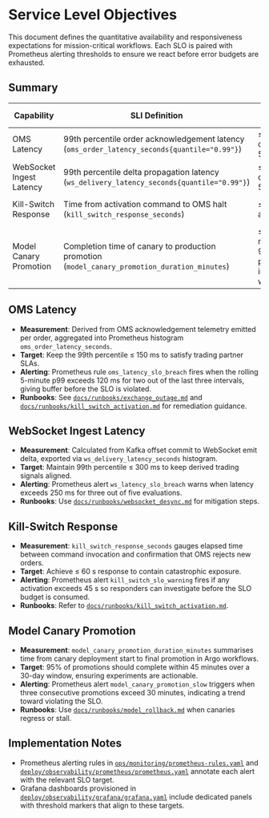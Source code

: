 # Service Level Objectives

This document defines the quantitative availability and responsiveness expectations for mission-critical workflows. Each SLO is paired with Prometheus alerting thresholds to ensure we react before error budgets are exhausted.

## Summary

| Capability | SLI Definition | SLO Target | Prometheus Alert |
| --- | --- | --- | --- |
| OMS Latency | 99th percentile order acknowledgement latency (`oms_order_latency_seconds{quantile="0.99"}`) | ≤ 0.150 s over rolling 5 minutes | `oms_latency_slo_breach` fires when > 0.120 s for 2/3 evaluations |
| WebSocket Ingest Latency | 99th percentile delta propagation latency (`ws_delivery_latency_seconds{quantile="0.99"}`) | ≤ 0.300 s over rolling 5 minutes | `ws_latency_slo_breach` fires when > 0.250 s for 3/5 evaluations |
| Kill-Switch Response | Time from activation command to OMS halt (`kill_switch_response_seconds`) | ≤ 60 s per activation | `kill_switch_slo_warning` fires when > 45 s for a single evaluation |
| Model Canary Promotion | Completion time of canary to production promotion (`model_canary_promotion_duration_minutes`) | ≤ 45 minutes for 95% of promotions in 30-day window | `model_canary_promotion_slow` fires when 3 consecutive promotions exceed 30 minutes |

## OMS Latency
- **Measurement**: Derived from OMS acknowledgement telemetry emitted per order, aggregated into Prometheus histogram `oms_order_latency_seconds`.
- **Target**: Keep the 99th percentile ≤ 150 ms to satisfy trading partner SLAs.
- **Alerting**: Prometheus rule `oms_latency_slo_breach` fires when the rolling 5-minute p99 exceeds 120 ms for two out of the last three intervals, giving buffer before the SLO is violated.
- **Runbooks**: See [`docs/runbooks/exchange_outage.md`](runbooks/exchange_outage.md) and [`docs/runbooks/kill_switch_activation.md`](runbooks/kill_switch_activation.md) for remediation guidance.

## WebSocket Ingest Latency
- **Measurement**: Calculated from Kafka offset commit to WebSocket emit delta, exported via `ws_delivery_latency_seconds` histogram.
- **Target**: Maintain 99th percentile ≤ 300 ms to keep derived trading signals aligned.
- **Alerting**: Prometheus alert `ws_latency_slo_breach` warns when latency exceeds 250 ms for three out of five evaluations.
- **Runbooks**: Use [`docs/runbooks/websocket_desync.md`](runbooks/websocket_desync.md) for mitigation steps.

## Kill-Switch Response
- **Measurement**: `kill_switch_response_seconds` gauges elapsed time between command invocation and confirmation that OMS rejects new orders.
- **Target**: Achieve ≤ 60 s response to contain catastrophic exposure.
- **Alerting**: Prometheus alert `kill_switch_slo_warning` fires if any activation exceeds 45 s so responders can investigate before the SLO budget is consumed.
- **Runbooks**: Refer to [`docs/runbooks/kill_switch_activation.md`](runbooks/kill_switch_activation.md).

## Model Canary Promotion
- **Measurement**: `model_canary_promotion_duration_minutes` summarises time from canary deployment start to final promotion in Argo workflows.
- **Target**: 95% of promotions should complete within 45 minutes over a 30-day window, ensuring experiments are actionable.
- **Alerting**: Prometheus alert `model_canary_promotion_slow` triggers when three consecutive promotions exceed 30 minutes, indicating a trend toward violating the SLO.
- **Runbooks**: Use [`docs/runbooks/model_rollback.md`](runbooks/model_rollback.md) when canaries regress or stall.

## Implementation Notes
- Prometheus alerting rules in [`ops/monitoring/prometheus-rules.yaml`](../ops/monitoring/prometheus-rules.yaml) and [`deploy/observability/prometheus/prometheus.yaml`](../deploy/observability/prometheus/prometheus.yaml) annotate each alert with the relevant SLO target.
- Grafana dashboards provisioned in [`deploy/observability/grafana/grafana.yaml`](../deploy/observability/grafana/grafana.yaml) include dedicated panels with threshold markers that align to these targets.

